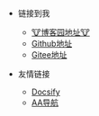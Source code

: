 <!-- _navbar.md -->

* 链接到我
  * [🐮博客园地址🐮](https://www.cnblogs.com/Can-daydayup/)
  * [Github地址](https://github.com/YSGStudyHards)
  * [Gitee地址](https://gitee.com/ysgdaydayup)


* 友情链接
  * [Docsify](https://docsify.js.org/#/zh-cn/)
  * [AA导航](http://lackar.com/aa/)
